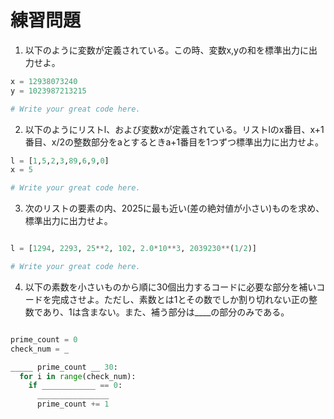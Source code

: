 # 練習問題

1. 以下のように変数が定義されている。この時、変数x,yの和を標準出力に出力せよ。

```python
x = 12938073240
y = 1023987213215

# Write your great code here.


```

2. 以下のようにリストl、および変数xが定義されている。リストlのx番目、x+1番目、x/2の整数部分をaとするときa+1番目を1つずつ標準出力に出力せよ。

```python
l = [1,5,2,3,89,6,9,0]
x = 5

# Write your great code here. 
```

3. 次のリストの要素の内、2025に最も近い(差の絶対値が小さい)ものを求め、標準出力に出力せよ。

```python

l = [1294, 2293, 25**2, 102, 2.0*10**3, 2039230**(1/2)]

# Write your great code here.
```

4. 以下の素数を小さいものから順に30個出力するコードに必要な部分を補いコードを完成させよ。ただし、素数とは1とその数でしか割り切れない正の整数であり、1は含まない。また、補う部分は____の部分のみである。

```python

prime_count = 0
check_num = _

_____ prime_count __ 30:
  for i in range(check_num):
    if ____________ == 0:
      ________________
      prime_count += 1
